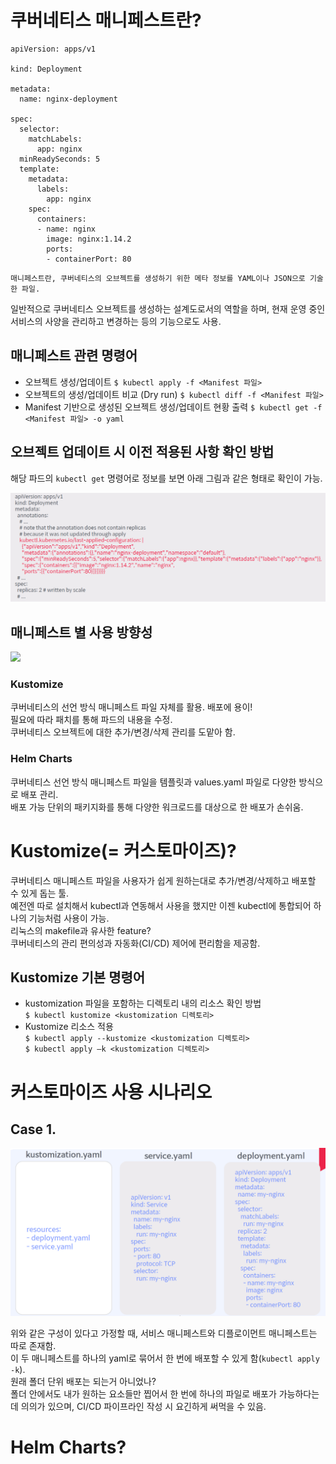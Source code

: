# 쿠버네티스 매니페스트란?

```
apiVersion: apps/v1

kind: Deployment

metadata:
  name: nginx-deployment

spec:
  selector:
    matchLabels:
      app: nginx
  minReadySeconds: 5
  template:
    metadata:
      labels:
        app: nginx
    spec:
      containers:
      - name: nginx
        image: nginx:1.14.2
        ports:
        - containerPort: 80
```

    매니페스트란, 쿠버네티스의 오브젝트를 생성하기 위한 메타 정보를 YAML이나 JSON으로 기술한 파일.

일반적으로 쿠버네티스 오브젝트를 생성하는 설계도로서의 역할을 하며, 현재 운영 중인 서비스의 사양을 관리하고 변경하는 등의 기능으로도 사용.  

## 매니페스트 관련 명령어

* 오브젝트 생성/업데이트
`$ kubectl apply -f <Manifest 파일>`
* 오브젝트의 생성/업데이트 비교 (Dry run)
`$ kubectl diff -f <Manifest 파일>`
* Manifest 기반으로 생성된 오브젝트 생성/업데이트 현황 출력
`$ kubectl get -f <Manifest 파일> -o yaml`

## 오브젝트 업데이트 시 이전 적용된 사항 확인 방법

해당 파드의 `kubectl get` 명령어로 정보를 보면 아래 그림과 같은 형태로 확인이 가능.  

![](../Images/4-21.kubectl_get_diff.PNG)

## 매니페스트 별 사용 방향성

![](https://miro.medium.com/max/1400/1*ZVVftcOl9gGuEJsgn5vhLQ.png)

### Kustomize

쿠버네티스의 선언 방식 매니페스트 파일 자체를 활용. 배포에 용이!  
필요에 따라 패치를 통해 파드의 내용을 수정.  
쿠버네티스 오브젝트에 대한 추가/변경/삭제 관리를 도맡아 함.

### Helm Charts

쿠버네티스 선언 방식 매니페스트 파일을 템플릿과 values.yaml 파일로 다양한 방식으로 배포 관리.  
배포 가능 단위의 패키지화를 통해 다양한 워크로드를 대상으로 한 배포가 손쉬움.

# Kustomize(= 커스토마이즈)?

쿠버네티스 매니페스트 파일을 사용자가 쉽게 원하는대로 추가/변경/삭제하고 배포할 수 있게 돕는 툴.  
예전엔 따로 설치해서 kubectl과 연동해서 사용을 했지만 이젠 kubectl에 통합되어 하나의 기능처럼 사용이 가능.  
리눅스의 makefile과 유사한 feature?  
쿠버네티스의 관리 편의성과 자동화(CI/CD) 제어에 편리함을 제공함.

## Kustomize 기본 명령어

* kustomization 파일을 포함하는 디렉토리 내의 리소스 확인 방법  
`$ kubectl kustomize <kustomization 디렉토리>`
* Kustomize 리소스 적용  
`$ kubectl apply --kustomize <kustomization 디렉토리>`  
`$ kubectl apply ‒k <kustomization 디렉토리>`

# 커스토마이즈 사용 시나리오

## Case 1.

![](../Images/4-22.kustomize_ex.PNG)

위와 같은 구성이 있다고 가정할 때, 서비스 매니페스트와 디플로이먼트 매니페스트는 따로 존재함.  
이 두 매니페스트를 하나의 yaml로 묶어서 한 번에 배포할 수 있게 함(`kubectl apply -k`).  
원래 폴더 단위 배포는 되는거 아니었나?  
폴더 안에서도 내가 원하는 요소들만 찝어서 한 번에 하나의 파일로 배포가 가능하다는데 의의가 있으며, CI/CD 파이프라인 작성 시 요긴하게 써먹을 수 있음.

# Helm Charts?